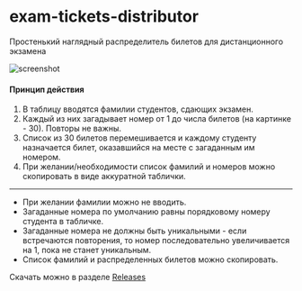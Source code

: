 # exam-tickets-distributor
Простенький наглядный распределитель билетов для дистанционного экзамена

![screenshot](https://user-images.githubusercontent.com/5108025/104124998-125fc280-5365-11eb-97a3-6cbc68dc9dc8.png)

#### Принцип действия

1. В таблицу вводятся фамилии студентов, сдающих экзамен.
2. Каждый из них загадывает номер от 1 до числа билетов (на картинке - 30). Повторы не важны.
3. Список из 30 билетов перемешивается и каждому студенту назначается билет, оказавшийся на месте с загаданным им номером.
4. При желании/необходимости список фамилий и номеров можно скопировать в виде аккуратной таблички.

-------------

* При желании фамилии можно не вводить.
* Загаданные номера по умолчанию равны порядковому номеру студента в табличке.
* Загаданные номера не должны быть уникальными - если встречаются повторения, то номер последовательно увеличивается на 1, пока не станет уникальным.
* Список фамилий и распределенных билетов можно скопировать.

Скачать можно в разделе [Releases](https://github.com/xtotdam/exam-tickets-distributor/releases)
